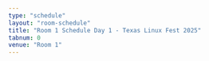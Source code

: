 ```yaml
---
type: "schedule"
layout: "room-schedule"
title: "Room 1 Schedule Day 1 - Texas Linux Fest 2025"
tabnum: 0
venue: "Room 1"
---
```

